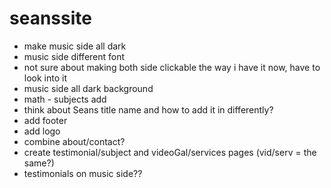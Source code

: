 # seanssite
 - make music side all dark
 - music side different font
 - not sure about making both side clickable the way i have it now, have to look into it
 - music side all dark background
 - math - subjects add
 - think about Seans title name and how to add it in differently?
 - add footer
 - add logo
 - combine about/contact?
 - create testimonial/subject and videoGal/services pages (vid/serv = the same?)
  - testimonials on music side??